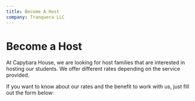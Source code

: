 ```yaml
---
title: Become A Host
company: Tranquera LLC
---
```


# Become a Host

At Capybara House, we are looking for host families that are interested in hosting our students. We offer different rates depending on the service provided. 

If you want to know about our rates and the benefit to work with us, just fill out the form below:
